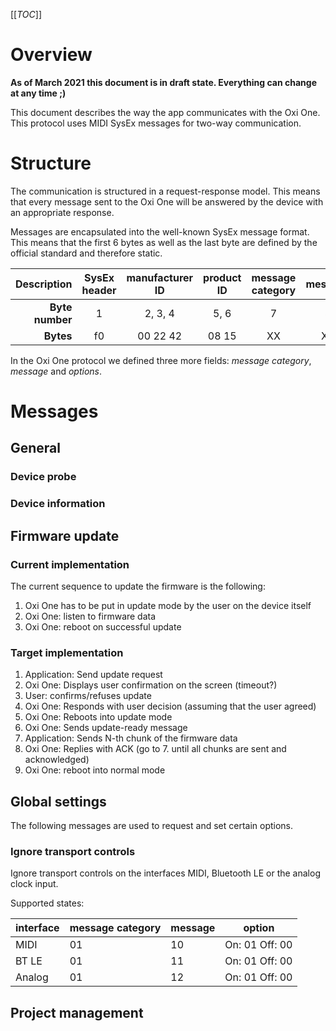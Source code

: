 [[_TOC_]]

# Overview

**As of March 2021 this document is in draft state. Everything can change at any time ;)**

This document describes the way the app communicates with the Oxi One. This protocol uses MIDI SysEx messages for two-way communication.

# Structure

The communication is structured in a request-response model. This means that every message sent to the Oxi One will be answered by the device with an appropriate response.

Messages are encapsulated into the well-known SysEx message format. This means that the first 6 bytes as well as the last byte are defined by the official standard and therefore static.

| Description | SysEx header | manufacturer ID | product ID | message category | message | options | SysEx Footer |
| ---: | :---: | :---: | :---: | :---: | :---: | :---: | :---: |
| **Byte number** | 1 | 2, 3, 4 | 5, 6 | 7 | 8 | 9 - N | N + 1 |
| **Bytes** | f0 | 00 22 42 | 08 15 | XX | XX | XX XX | f7 |

In the Oxi One protocol we defined three more fields: *message category*, *message* and *options*.


# Messages

## General

### Device probe

### Device information

## Firmware update

### Current implementation

The current sequence to update the firmware is the following:

  1. Oxi One has to be put in update mode by the user on the device itself
  2. Oxi One: listen to firmware data
  3. Oxi One: reboot on successful update

### Target implementation

  1. Application: Send update request
  2. Oxi One: Displays user confirmation on the screen (timeout?)
  3. User: confirms/refuses update
  4. Oxi One: Responds with user decision
  (assuming that the user agreed)
  5. Oxi One: Reboots into update mode
  6. Oxi One: Sends update-ready message
  7. Application: Sends N-th chunk of the firmware data
  8. Oxi One: Replies with ACK
  (go to 7. until all chunks are sent and acknowledged)
  9. Oxi One: reboot into normal mode

## Global settings

The following messages are used to request and set certain options.

### Ignore transport controls

Ignore transport controls on the interfaces MIDI, Bluetooth LE or the analog clock input.

Supported states:

| interface | message category | message | option |
| --- | --- | --- | --- |
| MIDI | 01 | 10 | On: 01 Off: 00 |
| BT LE | 01 | 11 | On: 01 Off: 00 |
| Analog | 01 | 12 | On: 01 Off: 00 |

## Project management
